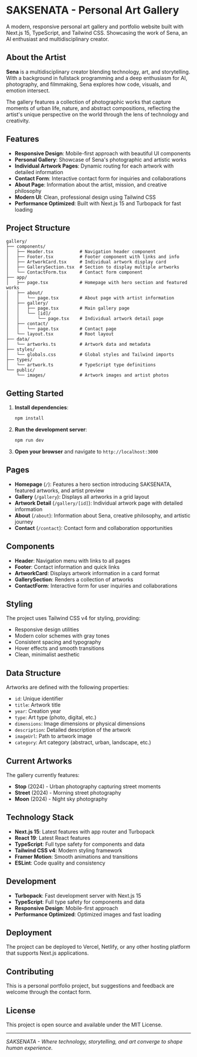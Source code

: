 # SAKSENATA - Personal Art Gallery

A modern, responsive personal art gallery and portfolio website built with Next.js 15, TypeScript, and Tailwind CSS. Showcasing the work of Sena, an AI enthusiast and multidisciplinary creator.

## About the Artist

**Sena** is a multidisciplinary creator blending technology, art, and storytelling. With a background in fullstack programming and a deep enthusiasm for AI, photography, and filmmaking, Sena explores how code, visuals, and emotion intersect.

The gallery features a collection of photographic works that capture moments of urban life, nature, and abstract compositions, reflecting the artist's unique perspective on the world through the lens of technology and creativity.

## Features

- **Responsive Design**: Mobile-first approach with beautiful UI components
- **Personal Gallery**: Showcase of Sena's photographic and artistic works
- **Individual Artwork Pages**: Dynamic routing for each artwork with detailed information
- **Contact Form**: Interactive contact form for inquiries and collaborations
- **About Page**: Information about the artist, mission, and creative philosophy
- **Modern UI**: Clean, professional design using Tailwind CSS
- **Performance Optimized**: Built with Next.js 15 and Turbopack for fast loading

## Project Structure

```
gallery/
├── components/
│   ├── Header.tsx          # Navigation header component
│   ├── Footer.tsx          # Footer component with links and info
│   ├── ArtworkCard.tsx     # Individual artwork display card
│   ├── GallerySection.tsx  # Section to display multiple artworks
│   └── ContactForm.tsx     # Contact form component
├── app/
│   ├── page.tsx            # Homepage with hero section and featured works
│   ├── about/
│   │   └── page.tsx        # About page with artist information
│   ├── gallery/
│   │   ├── page.tsx        # Main gallery page
│   │   └── [id]/
│   │       └── page.tsx    # Individual artwork detail page
│   ├── contact/
│   │   └── page.tsx        # Contact page
│   └── layout.tsx          # Root layout
├── data/
│   └── artworks.ts         # Artwork data and metadata
├── styles/
│   └── globals.css         # Global styles and Tailwind imports
├── types/
│   └── artwork.ts          # TypeScript type definitions
└── public/
    └── images/             # Artwork images and artist photos
```

## Getting Started

1. **Install dependencies**:
   ```bash
   npm install
   ```

2. **Run the development server**:
   ```bash
   npm run dev
   ```

3. **Open your browser** and navigate to `http://localhost:3000`

## Pages

- **Homepage** (`/`): Features a hero section introducing SAKSENATA, featured artworks, and artist preview
- **Gallery** (`/gallery`): Displays all artworks in a grid layout
- **Artwork Detail** (`/gallery/[id]`): Individual artwork page with detailed information
- **About** (`/about`): Information about Sena, creative philosophy, and artistic journey
- **Contact** (`/contact`): Contact form and collaboration opportunities

## Components

- **Header**: Navigation menu with links to all pages
- **Footer**: Contact information and quick links
- **ArtworkCard**: Displays artwork information in a card format
- **GallerySection**: Renders a collection of artworks
- **ContactForm**: Interactive form for user inquiries and collaborations

## Styling

The project uses Tailwind CSS v4 for styling, providing:
- Responsive design utilities
- Modern color schemes with gray tones
- Consistent spacing and typography
- Hover effects and smooth transitions
- Clean, minimalist aesthetic

## Data Structure

Artworks are defined with the following properties:
- `id`: Unique identifier
- `title`: Artwork title
- `year`: Creation year
- `type`: Art type (photo, digital, etc.)
- `dimensions`: Image dimensions or physical dimensions
- `description`: Detailed description of the artwork
- `imageUrl`: Path to artwork image
- `category`: Art category (abstract, urban, landscape, etc.)

## Current Artworks

The gallery currently features:
- **Stop** (2024) - Urban photography capturing street moments
- **Street** (2024) - Morning street photography
- **Moon** (2024) - Night sky photography

## Technology Stack

- **Next.js 15**: Latest features with app router and Turbopack
- **React 19**: Latest React features
- **TypeScript**: Full type safety for components and data
- **Tailwind CSS v4**: Modern styling framework
- **Framer Motion**: Smooth animations and transitions
- **ESLint**: Code quality and consistency

## Development

- **Turbopack**: Fast development server with Next.js 15
- **TypeScript**: Full type safety for components and data
- **Responsive Design**: Mobile-first approach
- **Performance Optimized**: Optimized images and fast loading

## Deployment

The project can be deployed to Vercel, Netlify, or any other hosting platform that supports Next.js applications.

## Contributing

This is a personal portfolio project, but suggestions and feedback are welcome through the contact form.

## License

This project is open source and available under the MIT License.

---

*SAKSENATA - Where technology, storytelling, and art converge to shape human experience.*
